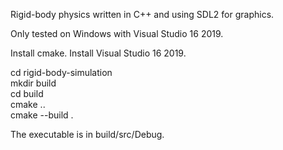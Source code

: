 Rigid-body physics written in C++ and using SDL2 for graphics.

Only tested on Windows with Visual Studio 16 2019.

Install cmake.
Install Visual Studio 16 2019.

cd rigid-body-simulation<br>
mkdir build<br>
cd build<br>
cmake ..<br>
cmake --build .<br>

The executable is in build/src/Debug.

